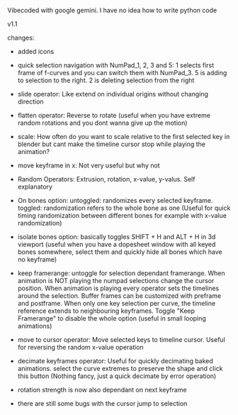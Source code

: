 Vibecoded with google gemini. I have no idea how to write python code

v1.1

changes:
- added icons
- quick selection navigation with NumPad_1, 2, 3 and 5: 1 selects first frame of f-curves and you can switch them with NumPad_3. 5 is adding to selection to the right. 2 is deleting selection from the right
- slide operator: Like extend on individual origins without changing direction 
- flatten operator: Reverse to rotate (useful when you have extreme random rotations and you dont wanna give up the motion)
- scale: How often do you want to scale relative to the first selected key in blender but cant make the timeline cursor stop while playing the animation?
- move keyframe in x: Not very useful but why not
- Random Operators: Extrusion, rotation, x-value, y-valus. Self explanatory
- On bones option: untoggled: randomizes every selected keyframe. toggled: randomization refers to the whole bone as one (Useful for quick timing randomization between different bones for example with x-value randomization)

- isolate bones option: basically toggles SHIFT + H and ALT + H in 3d viewport (useful when you have a dopesheet window with all keyed bones somewhere, select them and quickly hide all bones which have no keyframe)
- keep framerange: untoggle for selection dependant framerange. When animation is NOT playing the numpad selections change the cursor position. When animation is playing every operator sets the timelines around the selection. Buffer frames can be customized with preframe and postframe. When only one key selection per curve, the timeline reference extends to neighbouring keyframes. Toggle "Keep Framerange" to disable the whole option (useful in small looping animations)
- move to cursor operator: Move selected keys to timeline cursor. Useful for reversing the random x-value operation
- decimate keyframes operator: Useful for quickly decimating baked animations. select the curve extremes to preserve the shape and click this button (Nothing fancy, just a quick decimate by error operation)

- rotation strength is now also dependant on next keyframe
- there are still some bugs with the cursor jump to selection
